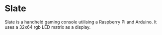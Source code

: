# Slate
Slate is a handheld gaming console utilising a Raspberry Pi and Arduino. It uses a 32x64 rgb LED matrix as a display.
